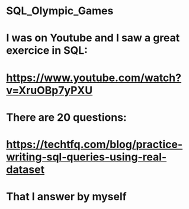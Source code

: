 # SQL_Olympic_Games


# I was on Youtube and I saw a great exercice in SQL:


# https://www.youtube.com/watch?v=XruOBp7yPXU

# There are 20 questions:

# https://techtfq.com/blog/practice-writing-sql-queries-using-real-dataset


# That I answer by myself
